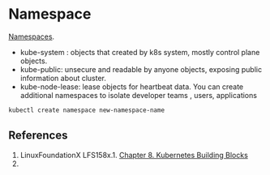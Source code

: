 # Namespace
[Namespaces](https://kubernetes.io/docs/concepts/overview/working-with-objects/namespaces/).

- kube-system :  objects that created by k8s system, mostly control plane objects.
- kube-public: unsecure and readable by anyone objects, exposing public information about cluster. 
- kube-node-lease: lease objects for heartbeat data.
You can create additional namespaces to isolate developer teams , users, applications
```bash
kubectl create namespace new-namespace-name
```

## References
1. LinuxFoundationX LFS158x.1. [Chapter 8. Kubernetes Building Blocks](https://learning.edx.org/course/course-v1:LinuxFoundationX+LFS158x+1T2022/block-v1:LinuxFoundationX+LFS158x+1T2022+type@sequential+block@69b5c7ca5b02497f81e38308df44fee1)
2. 